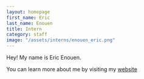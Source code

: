 ```yaml
---
layout: homepage
first_name: Eric
last_name: Enouen
title: Intern
category: staff
image: "/assets/interns/enouen_eric.png"
---  
```


Hey! My name is Eric Enouen.

You can learn more about me by visiting my [website][1]

[1]: <https://ericenouen.github.io/>